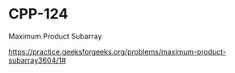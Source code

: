 # CPP-124
Maximum Product Subarray


https://practice.geeksforgeeks.org/problems/maximum-product-subarray3604/1#
